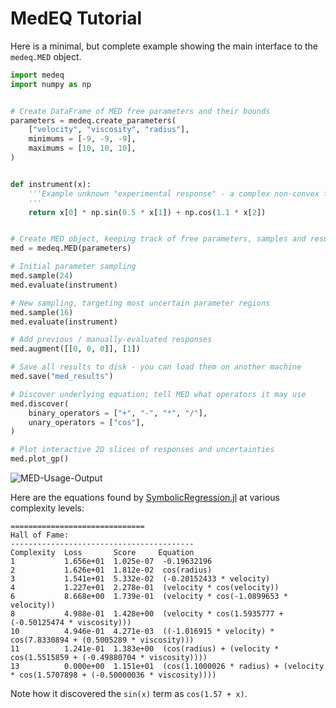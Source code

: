 # MedEQ Tutorial

Here is a minimal, but complete example showing the main interface to the ``medeq.MED`` object.

```python
import medeq
import numpy as np


# Create DataFrame of MED free parameters and their bounds
parameters = medeq.create_parameters(
    ["velocity", "viscosity", "radius"],
    minimums = [-9, -9, -9],
    maximums = [10, 10, 10],
)


def instrument(x):
    '''Example unknown "experimental response" - a complex non-convex function.
    '''
    return x[0] * np.sin(0.5 * x[1]) + np.cos(1.1 * x[2])


# Create MED object, keeping track of free parameters, samples and results
med = medeq.MED(parameters)

# Initial parameter sampling
med.sample(24)
med.evaluate(instrument)

# New sampling, targeting most uncertain parameter regions
med.sample(16)
med.evaluate(instrument)

# Add previous / manually-evaluated responses
med.augment([[0, 0, 0]], [1])

# Save all results to disk - you can load them on another machine
med.save("med_results")

# Discover underlying equation; tell MED what operators it may use
med.discover(
    binary_operators = ["+", "-", "*", "/"],
    unary_operators = ["cos"],
)

# Plot interactive 2D slices of responses and uncertainties
med.plot_gp()
```

![MED-Usage-Output](https://github.com/uob-positron-imaging-centre/MED/blob/main/docs/source/_static/usage-output.png?raw=true)


Here are the equations found by [SymbolicRegression.jl](https://github.com/MilesCranmer/SymbolicRegression.jl)
at various complexity levels:

```
==============================
Hall of Fame:
-----------------------------------------
Complexity  Loss       Score     Equation
1           1.656e+01  1.025e-07  -0.19632196
2           1.626e+01  1.812e-02  cos(radius)
3           1.541e+01  5.332e-02  (-0.20152433 * velocity)
4           1.227e+01  2.278e-01  (velocity * cos(velocity))
6           8.668e+00  1.739e-01  (velocity * cos(-1.0899653 * velocity))
8           4.988e-01  1.428e+00  (velocity * cos(1.5935777 + (-0.50125474 * viscosity)))
10          4.946e-01  4.271e-03  ((-1.016915 * velocity) * cos(7.8330894 + (0.5005289 * viscosity)))
11          1.241e-01  1.383e+00  (cos(radius) + (velocity * cos(1.5515859 + (-0.49880704 * viscosity))))
13          0.000e+00  1.151e+01  (cos(1.1000026 * radius) + (velocity * cos(1.5707898 + (-0.50000036 * viscosity))))
```

Note how it discovered the `sin(x)` term as `cos(1.57 + x)`.


